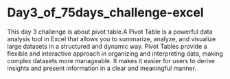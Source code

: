 # Day3_of_75days_challenge-excel
This day 3 challenge is about pivot table.A Pivot Table is a powerful data analysis tool in Excel that allows you to summarize, analyze, and visualize large datasets in a structured and dynamic way.
 Pivot Tables provide a flexible and interactive approach in organizing and interpreting data, making complex datasets more manageable.
 It makes it easier for users to derive insights and present information in a clear and meaningful manner.



